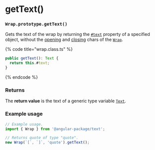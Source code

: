 # getText()

### `Wrap.prototype.getText()`

Gets the text of the wrap by returning the [`#text`](../instance-properties.md#text-text) property of a specified object, without the [opening](../instance-accessors/#wrap.prototype.opening) and [closing](../instance-accessors/#wrap.prototype.closing) chars of the [`Wrap`](../wrap.md).

{% code title="wrap.class.ts" %}
```typescript
public getText(): Text {
  return this.#text;
}
```
{% endcode %}

### Returns

The **return value** is the text of a generic type variable [`Text`](../generic-type-variables.md#wrap-less-than...-text-...greater-than).

### Example usage

```typescript
// Example usage.
import { Wrap } from '@angular-package/text';

// Returns quote of type "quote".
new Wrap(`[`, `]`, 'quote').getText();
```
